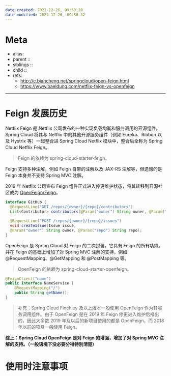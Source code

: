 ```yaml
---
date created: 2022-12-26, 09:50:20
date modified: 2022-12-26, 09:50:32
---
```


# Meta

- alias:
- parent ::
- siblings ::
- child ::
- refs: 
    - http://c.biancheng.net/springcloud/open-feign.html
    - https://www.baeldung.com/netflix-feign-vs-openfeign

---

# Feign 发展历史

Netflix Feign 是 Netflix 公司发布的一种实现负载均衡和服务调用的开源组件。Spring Cloud 将其与 Netflix 中的其他开源服务组件（例如 Eureka、Ribbon 以及 Hystrix 等）一起整合进 Spring Cloud Netflix 模块中，整合后全称为 Spring Cloud Netflix Feign。

> Feign 的依赖为 spring-cloud-starter-feign。

Feign 支持多种注解，例如 Feign 自带的注解以及 JAX-RS 注解等，但遗憾的是 Feign 本身并不支持 Spring MVC 注解。

2019 年 Netflix 公司宣布 Feign 组件正式进入停更维护状态，将其转移到开源社区成为 [OpenFeign/Feign](https://github.com/OpenFeign/feign)。

```java
interface GitHub {
  @RequestLine("GET /repos/{owner}/{repo}/contributors")
  List<Contributor> contributors(@Param("owner") String owner, @Param("repo") String repo);

  @RequestLine("POST /repos/{owner}/{repo}/issues")
  void createIssue(Issue issue, 
  @Param("owner") String owner, @Param("repo") String repo);
}
```

OpenFeign 是 Spring Cloud 对 Feign 的二次封装，它具有 Feign 的所有功能，并在 Feign 的基础上增加了对 Spring MVC 注解的支持，例如 @RequestMapping、@GetMapping 和 @PostMapping 等。

> OpenFeign 的依赖为 spring-cloud-starter-openfeign。

```java
@FeignClient("name")
public interface NameService {
    @RequestMapping("/")
    public String getName();
}
```

> 补充：Spring Cloud Finchley 及以上版本一般使用 OpenFeign 作为其服务调用组件。由于 OpenFeign 是在 2019 年 Feign 停更进入维护后推出的，因此大多数 2019 年及以后的新项目使用的都是 OpenFeign，而 2018 年以前的项目一般使用 Feign。

**综上：Spring Cloud OpenFeign 是对 Feign 的增强，增加了对 Spring MVC 注解的支持。（一般语境下没必要分得特别清楚）**

# 使用时注意事项


